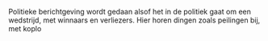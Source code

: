 Politieke berichtgeving wordt gedaan alsof het in de politiek gaat om een wedstrijd, met winnaars en verliezers. 
Hier horen dingen zoals peilingen bij, met koplo